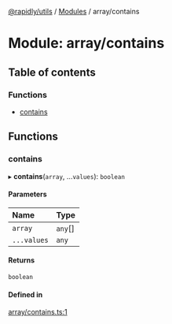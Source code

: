 [@rapidly/utils](../README.md) / [Modules](../modules.md) / array/contains

# Module: array/contains

## Table of contents

### Functions

- [contains](array_contains.md#contains)

## Functions

### contains

▸ **contains**(`array`, ...`values`): `boolean`

#### Parameters

| Name | Type |
| :------ | :------ |
| `array` | `any`[] |
| `...values` | `any` |

#### Returns

`boolean`

#### Defined in

[array/contains.ts:1](https://github.com/canguser/rapidly-utils/blob/a270d22/main/array/contains.ts#L1)
